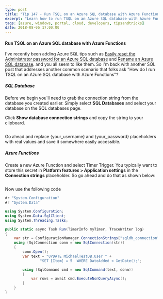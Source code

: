 ```yaml
---
type: post
title: "Tip 147 - Run TSQL on an Azure SQL database with Azure Functions"
excerpt: "Learn how to run TSQL on an Azure SQL database with Azure Functions"
tags: [azure, windows, portal, cloud, developers, tipsandtricks]
date: 2018-08-06 17:00:00
---
```



#### Run TSQL on an Azure SQL database with Azure Functions

I've recently been adding Azure SQL tips such as [Easily reset the Administrator password for an Azure SQL database](http://www.michaelcrump.net/azure-tips-and-tricks145/) and [Rename an Azure SQL database](http://www.michaelcrump.net/azure-tips-and-tricks146/). and you all seem to like them. So I'm back with another SQL post that addresses another common scenario that folks ask "How do I run TSQL on an Azure SQL database with Azure Functions"?

##### SQL Database

Before we begin you'll need to grab the connection string from the database you created earlier. Simply select **SQL Databases** and select your database on the SQL databases page.

Click **Show database connection strings** and copy the string to your clipboard.

<img :src="$withBase('/files/azconstring1.png')">

Go ahead and replace {your_username} and {your_password} placeholders with real values and save it somewhere easily accessible.

##### Azure Functions

Create a new Azure Function and select Timer Trigger. You typically want to store this secret in **Platform features > Application settings** in the **Connection strings** placeholder. So go ahead and do that as shown below:

<img :src="$withBase('/files/azconstring2.png')">

Now use the following code

```csharp
#r "System.Configuration"
#r "System.Data"

using System.Configuration;
using System.Data.SqlClient;
using System.Threading.Tasks;

public static async Task Run(TimerInfo myTimer, TraceWriter log)
{
    var str = ConfigurationManager.ConnectionStrings["sqldb_connection"].ConnectionString;
    using (SqlConnection conn = new SqlConnection(str))
    {
        conn.Open();
        var text = "UPDATE MichaelTestDB.User " + 
                "SET [Item] = 5  WHERE DateAdded < GetDate();";

        using (SqlCommand cmd = new SqlCommand(text, conn))
        {
            var rows = await cmd.ExecuteNonQueryAsync();
        }
    }
}

```

